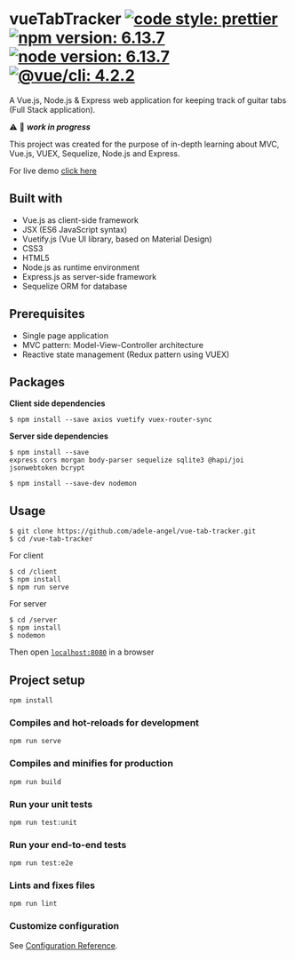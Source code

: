 # vueTabTracker [![code style: prettier](https://img.shields.io/badge/code_style-prettier-ff69b4)](https://github.com/prettier/prettier) [![npm version: 6.13.7](https://img.shields.io/badge/npm%20version-6.13.7-blue)](https://www.npmjs.com/) [![node version: 6.13.7](https://img.shields.io/badge/node%20version-13.5.0-blue)](https://nodejs.org/) [![@vue/cli: 4.2.2](https://img.shields.io/badge/@vue/cli-4.2.2-blue)](https://github.com/vuejs/vue-cli)

A Vue.js, Node.js & Express web application for keeping track of guitar tabs (Full Stack application).

:warning: :construction: _**work in progress**_

This project was created for the purpose of in-depth learning about MVC, Vue.js, VUEX, Sequelize, Node.js and Express.

For live demo [click here](https://adele-angel.github.io/vue-tab-tracker)

## Built with

- Vue.js as client-side framework
- JSX (ES6 JavaScript syntax)
- Vuetify.js (Vue UI library, based on Material Design)
- CSS3
- HTML5
- Node.js as runtime environment
- Express.js as server-side framework
- Sequelize ORM for database

## Prerequisites

- Single page application
- MVC pattern: Model-View-Controller architecture
- Reactive state management (Redux pattern using VUEX)

## Packages

**Client side dependencies**

```
$ npm install --save axios vuetify vuex-router-sync
```

**Server side dependencies**

```
$ npm install --save
express cors morgan body-parser sequelize sqlite3 @hapi/joi jsonwebtoken bcrypt
```

```
$ npm install --save-dev nodemon
```

## Usage

```
$ git clone https://github.com/adele-angel/vue-tab-tracker.git
$ cd /vue-tab-tracker
```

For client

```
$ cd /client
$ npm install
$ npm run serve
```

For server

```
$ cd /server
$ npm install
$ nodemon
```

Then open [`localhost:8080`](http://localhost:8080) in a browser

## Project setup

```
npm install
```

### Compiles and hot-reloads for development

```
npm run serve
```

### Compiles and minifies for production

```
npm run build
```

### Run your unit tests

```
npm run test:unit
```

### Run your end-to-end tests

```
npm run test:e2e
```

### Lints and fixes files

```
npm run lint
```

### Customize configuration

See [Configuration Reference](https://cli.vuejs.org/config/).
